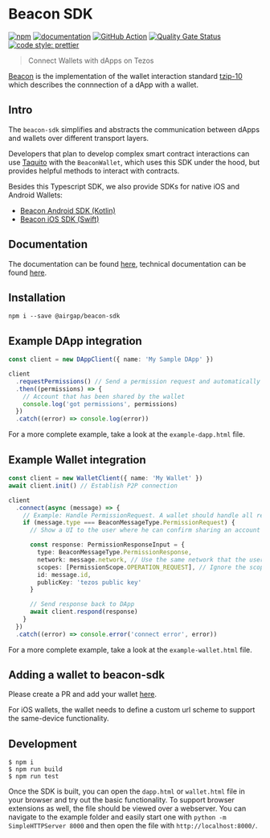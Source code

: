# Beacon SDK

[![npm](https://img.shields.io/npm/v/@airgap/beacon-sdk.svg?colorB=brightgreen)](https://www.npmjs.com/package/@airgap/beacon-sdk)
[![documentation](https://img.shields.io/badge/documentation-online-brightgreen.svg)](https://airgap-it.github.io/beacon-sdk/)
[![GitHub Action](https://github.com/airgap-it/beacon-sdk/workflows/Build%2C%20Test%20and%20Analyze/badge.svg)](https://github.com/airgap-it/beacon-sdk/actions?query=workflow%3A%22Build%2C+Test+and+Analyze%22+branch%3Amain)
[![Quality Gate Status](https://sonarcloud.io/api/project_badges/measure?project=airgap-it_beacon-sdk&metric=alert_status)](https://sonarcloud.io/dashboard?id=airgap-it_beacon-sdk)
[![code style: prettier](https://img.shields.io/badge/code_style-prettier-ff69b4.svg?style=flat-square)](https://github.com/prettier/prettier)

> Connect Wallets with dApps on Tezos

[Beacon](https://walletbeacon.io) is the implementation of the wallet interaction standard [tzip-10](https://gitlab.com/tzip/tzip/blob/master/proposals/tzip-10/tzip-10.md) which describes the connnection of a dApp with a wallet.

## Intro

The `beacon-sdk` simplifies and abstracts the communication between dApps and wallets over different transport layers.

Developers that plan to develop complex smart contract interactions can use [Taquito](https://github.com/ecadlabs/taquito) with the `BeaconWallet`, which uses this SDK under the hood, but provides helpful methods to interact with contracts.

Besides this Typescript SDK, we also provide SDKs for native iOS and Android Wallets:

- [Beacon Android SDK (Kotlin)](https://github.com/airgap-it/beacon-android-sdk)
- [Beacon iOS SDK (Swift)](https://github.com/airgap-it/beacon-ios-sdk)

## Documentation

The documentation can be found [here](https://docs.walletbeacon.io/), technical documentation can be found [here](https://typedocs.walletbeacon.io/).

## Installation

```
npm i --save @airgap/beacon-sdk
```

## Example DApp integration

```ts
const client = new DAppClient({ name: 'My Sample DApp' })

client
  .requestPermissions() // Send a permission request and automatically show UI to the user to select his favorite wallet
  .then((permissions) => {
    // Account that has been shared by the wallet
    console.log('got permissions', permissions)
  })
  .catch((error) => console.log(error))
```

For a more complete example, take a look at the `example-dapp.html` file.

## Example Wallet integration

```ts
const client = new WalletClient({ name: 'My Wallet' })
await client.init() // Establish P2P connection

client
  .connect(async (message) => {
    // Example: Handle PermissionRequest. A wallet should handle all request types
    if (message.type === BeaconMessageType.PermissionRequest) {
      // Show a UI to the user where he can confirm sharing an account with the DApp

      const response: PermissionResponseInput = {
        type: BeaconMessageType.PermissionResponse,
        network: message.network, // Use the same network that the user requested
        scopes: [PermissionScope.OPERATION_REQUEST], // Ignore the scopes that have been requested and instead give only operation permissions
        id: message.id,
        publicKey: 'tezos public key'
      }

      // Send response back to DApp
      await client.respond(response)
    }
  })
  .catch((error) => console.error('connect error', error))
```

For a more complete example, take a look at the `example-wallet.html` file.

## Adding a wallet to beacon-sdk

Please create a PR and add your wallet [here](https://github.com/airgap-it/beacon-sdk/blob/master/scripts/generate-wallet-list.ts).

For iOS wallets, the wallet needs to define a custom url scheme to support the same-device functionality.

## Development

```
$ npm i
$ npm run build
$ npm run test
```

Once the SDK is built, you can open the `dapp.html` or `wallet.html` file in your browser and try out the basic functionality. To support browser extensions as well, the file should be viewed over a webserver. You can navigate to the example folder and easily start one with `python -m SimpleHTTPServer 8000` and then open the file with `http://localhost:8000/`.
